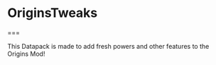 # OriginsTweaks

===

This Datapack is made to add fresh powers and other features to the Origins Mod!
